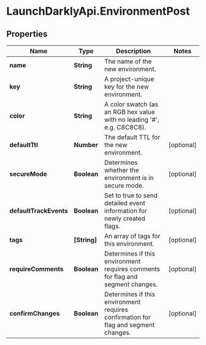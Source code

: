 # LaunchDarklyApi.EnvironmentPost

## Properties
Name | Type | Description | Notes
------------ | ------------- | ------------- | -------------
**name** | **String** | The name of the new environment. | 
**key** | **String** | A project-unique key for the new environment. | 
**color** | **String** | A color swatch (as an RGB hex value with no leading &#39;#&#39;, e.g. C8C8C8). | 
**defaultTtl** | **Number** | The default TTL for the new environment. | [optional] 
**secureMode** | **Boolean** | Determines whether the environment is in secure mode. | [optional] 
**defaultTrackEvents** | **Boolean** | Set to true to send detailed event information for newly created flags. | [optional] 
**tags** | **[String]** | An array of tags for this environment. | [optional] 
**requireComments** | **Boolean** | Determines if this environment requires comments for flag and segment changes. | [optional] 
**confirmChanges** | **Boolean** | Determines if this environment requires confirmation for flag and segment changes. | [optional] 


